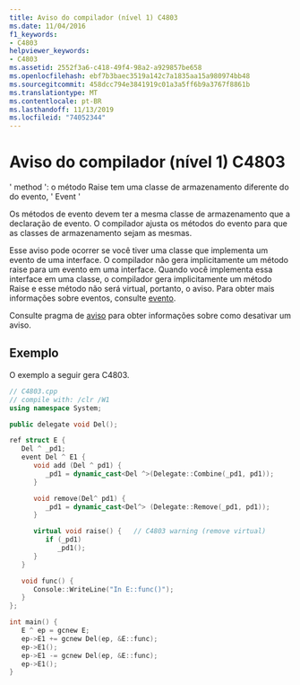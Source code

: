 ```yaml
---
title: Aviso do compilador (nível 1) C4803
ms.date: 11/04/2016
f1_keywords:
- C4803
helpviewer_keywords:
- C4803
ms.assetid: 2552f3a6-c418-49f4-98a2-a929857be658
ms.openlocfilehash: ebf7b3baec3519a142c7a1835aa15a980974bb48
ms.sourcegitcommit: 458dcc794e3841919c01a3a5ff6b9a3767f8861b
ms.translationtype: MT
ms.contentlocale: pt-BR
ms.lasthandoff: 11/13/2019
ms.locfileid: "74052344"
---
```

# <a name="compiler-warning-level-1-c4803"></a>Aviso do compilador (nível 1) C4803

' method ': o método Raise tem uma classe de armazenamento diferente do do evento, ' Event '

Os métodos de evento devem ter a mesma classe de armazenamento que a declaração de evento. O compilador ajusta os métodos do evento para que as classes de armazenamento sejam as mesmas.

Esse aviso pode ocorrer se você tiver uma classe que implementa um evento de uma interface. O compilador não gera implicitamente um método raise para um evento em uma interface. Quando você implementa essa interface em uma classe, o compilador gera implicitamente um método Raise e esse método não será virtual, portanto, o aviso. Para obter mais informações sobre eventos, consulte [evento](../../extensions/event-cpp-component-extensions.md).

Consulte pragma de [aviso](../../preprocessor/warning.md) para obter informações sobre como desativar um aviso.

## <a name="example"></a>Exemplo

O exemplo a seguir gera C4803.

```cpp
// C4803.cpp
// compile with: /clr /W1
using namespace System;

public delegate void Del();

ref struct E {
   Del ^ _pd1;
   event Del ^ E1 {
      void add (Del ^ pd1) {
         _pd1 = dynamic_cast<Del ^>(Delegate::Combine(_pd1, pd1));
      }

      void remove(Del^ pd1) {
         _pd1 = dynamic_cast<Del^> (Delegate::Remove(_pd1, pd1));
      }

      virtual void raise() {   // C4803 warning (remove virtual)
         if (_pd1)
            _pd1();
      }
   }

   void func() {
      Console::WriteLine("In E::func()");
   }
};

int main() {
   E ^ ep = gcnew E;
   ep->E1 += gcnew Del(ep, &E::func);
   ep->E1();
   ep->E1 -= gcnew Del(ep, &E::func);
   ep->E1();
}
```

